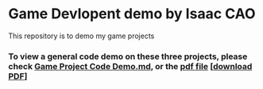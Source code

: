 # Game Devlopent demo by Isaac CAO

This repository is to demo my game projects

### To view a general code demo on these three projects, please check [Game Project Code Demo.md](./Game_Project_Code_Demo.md), or the [pdf file](./Game_Project_Code_Demo.pdf) [[download PDF](https://github.com/ynCAOr06/Game-Dev-Demo/raw/main/Game_Project_Code_Demo.pdf)]
